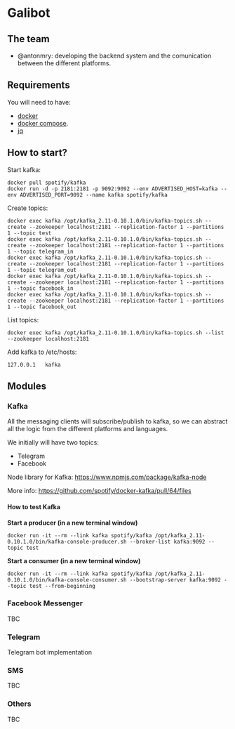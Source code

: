# Galibot

## The team

- @antonmry: developing the backend system and the comunication between the different platforms.

## Requirements

You will need to have:

 - [docker](https://www.docker.io/gettingstarted/#h_installation)
 - [docker compose](http://docs.docker.com/compose/install/).
 - [jq](https://stedolan.github.io/jq/)

## How to start?

Start kafka:

```
docker pull spotify/kafka
docker run -d -p 2181:2181 -p 9092:9092 --env ADVERTISED_HOST=kafka --env ADVERTISED_PORT=9092 --name kafka spotify/kafka
```

Create topics:

```
docker exec kafka /opt/kafka_2.11-0.10.1.0/bin/kafka-topics.sh --create --zookeeper localhost:2181 --replication-factor 1 --partitions 1 --topic test
docker exec kafka /opt/kafka_2.11-0.10.1.0/bin/kafka-topics.sh --create --zookeeper localhost:2181 --replication-factor 1 --partitions 1 --topic telegram_in
docker exec kafka /opt/kafka_2.11-0.10.1.0/bin/kafka-topics.sh --create --zookeeper localhost:2181 --replication-factor 1 --partitions 1 --topic telegram_out
docker exec kafka /opt/kafka_2.11-0.10.1.0/bin/kafka-topics.sh --create --zookeeper localhost:2181 --replication-factor 1 --partitions 1 --topic facebook_in
docker exec kafka /opt/kafka_2.11-0.10.1.0/bin/kafka-topics.sh --create --zookeeper localhost:2181 --replication-factor 1 --partitions 1 --topic facebook_out
```

List topics:

```
docker exec kafka /opt/kafka_2.11-0.10.1.0/bin/kafka-topics.sh --list --zookeeper localhost:2181
```

Add kafka to /etc/hosts:

```
127.0.0.1   kafka
```

## Modules

### Kafka

All the messaging clients will subscribe/publish to kafka, so we can abstract all the logic from the different platforms and languages.

We initially will have two topics:

- Telegram
- Facebook

Node library for Kafka: https://www.npmjs.com/package/kafka-node

More info: https://github.com/spotify/docker-kafka/pull/64/files

#### How to test Kafka

**Start a producer (in a new terminal window)**

```
docker run -it --rm --link kafka spotify/kafka /opt/kafka_2.11-0.10.1.0/bin/kafka-console-producer.sh --broker-list kafka:9092 --topic test
```

**Start a consumer (in a new terminal window)**

```
docker run -it --rm --link kafka spotify/kafka /opt/kafka_2.11-0.10.1.0/bin/kafka-console-consumer.sh --bootstrap-server kafka:9092 --topic test --from-beginning
```


### Facebook Messenger

TBC

### Telegram

Telegram bot implementation

### SMS

TBC

### Others

TBC
